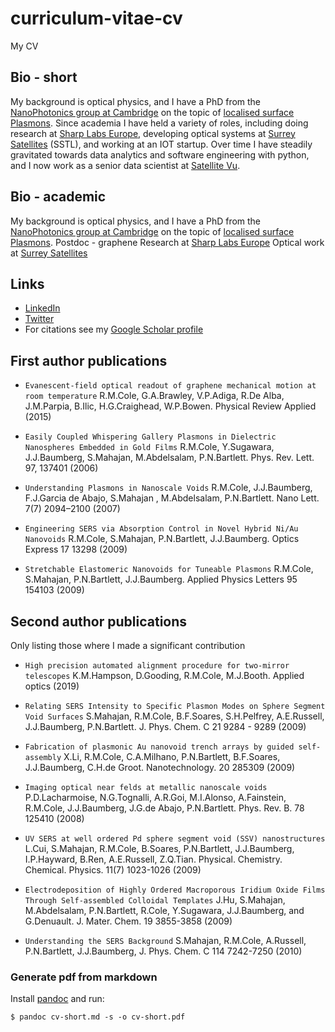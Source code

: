 # curriculum-vitae-cv
My CV

## Bio - short
My background is optical physics, and I have a PhD from the [NanoPhotonics group at Cambridge](https://www.np.phy.cam.ac.uk/) on the topic of [localised surface Plasmons](https://pubs.acs.org/doi/abs/10.1021/nl0710506). Since academia I have held a variety of roles, including doing research at [Sharp Labs Europe](https://www.sle.sharp.co.uk/), developing optical systems at [Surrey Satellites](https://www.sstl.co.uk/) (SSTL), and working at an IOT startup. Over time I have steadily gravitated towards data analytics and software engineering with python, and I now work as a senior data scientist at [Satellite Vu](https://www.satellitevu.com/).

## Bio - academic
My background is optical physics, and I have a PhD from the [NanoPhotonics group at Cambridge](https://www.np.phy.cam.ac.uk/) on the topic of [localised surface Plasmons](https://pubs.acs.org/doi/abs/10.1021/nl0710506). 
Postdoc - graphene
Research at [Sharp Labs Europe](https://www.sle.sharp.co.uk/) 
Optical work at [Surrey Satellites](https://www.sstl.co.uk/)

## Links
- [LinkedIn](https://www.linkedin.com/in/robmarkcole/)
- [Twitter](https://twitter.com/robmarkcole)
- For citations see my [Google Scholar profile](https://scholar.google.com/citations?user=oHe5ozwAAAAJ&hl=en)

## First author publications

- `Evanescent-field optical readout of graphene mechanical motion at room temperature` R.M.Cole, G.A.Brawley, V.P.Adiga, R.De Alba, J.M.Parpia, B.Ilic, H.G.Craighead, W.P.Bowen. Physical Review Applied (2015) 

- `Easily Coupled Whispering Gallery Plasmons in Dielectric Nanospheres Embedded in Gold Films` R.M.Cole, Y.Sugawara, J.J.Baumberg, S.Mahajan, M.Abdelsalam, P.N.Bartlett. Phys. Rev. Lett. 97, 137401 (2006) 

- `Understanding Plasmons in Nanoscale Voids` R.M.Cole, J.J.Baumberg, F.J.Garcia de Abajo, S.Mahajan , M.Abdelsalam, P.N.Bartlett. Nano Lett. 7(7) 2094–2100 (2007)

- `Engineering SERS via Absorption Control in Novel Hybrid Ni/Au Nanovoids` R.M.Cole, S.Mahajan, P.N.Bartlett, J.J.Baumberg. Optics Express 17 13298 (2009) 

- `Stretchable Elastomeric Nanovoids for Tuneable Plasmons` R.M.Cole, S.Mahajan, P.N.Bartlett, J.J.Baumberg. Applied Physics Letters 95 154103 (2009)

## Second author publications
Only listing those where I made a significant contribution

- `High precision automated alignment procedure for two-mirror telescopes` K.M.Hampson, D.Gooding, R.M.Cole, M.J.Booth. Applied optics (2019)

- `Relating SERS Intensity to Specific Plasmon Modes on Sphere Segment Void Surfaces` S.Mahajan, R.M.Cole, B.F.Soares, S.H.Pelfrey, A.E.Russell, J.J.Baumberg, P.N.Bartlett. J. Phys. Chem. C 21 9284 - 9289 (2009)

- `Fabrication of plasmonic Au nanovoid trench arrays by guided self-assembly` X.Li, R.M.Cole, C.A.Milhano, P.N.Bartlett, B.F.Soares, J.J.Baumberg, C.H.de Groot. Nanotechnology. 20 285309 (2009)

- `Imaging optical near felds at metallic nanoscale voids` P.D.Lacharmoise, N.G.Tognalli, A.R.Goi, M.I.Alonso, A.Fainstein, R.M.Cole, J.J.Baumberg, J.G.de Abajo, P.N.Bartlett. Phys. Rev. B. 78 125410 (2008) 

- `UV SERS at well ordered Pd sphere segment void (SSV) nanostructures` L.Cui, S.Mahajan, R.M.Cole, B.Soares, P.N.Bartlett, J.J.Baumberg, I.P.Hayward, B.Ren, A.E.Russell, Z.Q.Tian. Physical. Chemistry. Chemical. Physics. 11(7) 1023-1026 (2009)

- `Electrodeposition of Highly Ordered Macroporous Iridium Oxide Films Through Self-assembled Colloidal Templates` J.Hu, S.Mahajan, M.Abdelsalam, P.N.Bartlett, R.Cole, Y.Sugawara, J.J.Baumberg, and G.Denuault. J. Mater. Chem. 19 3855-3858 (2009)

- `Understanding the SERS Background` S.Mahajan, R.M.Cole, A.Russell, P.N.Bartlett, J.J.Baumberg, J. Phys. Chem. C 114 7242-7250 (2010) 

### Generate pdf from markdown
Install [pandoc](https://pandoc.org/installing.html) and run: 

```$ pandoc cv-short.md -s -o cv-short.pdf```